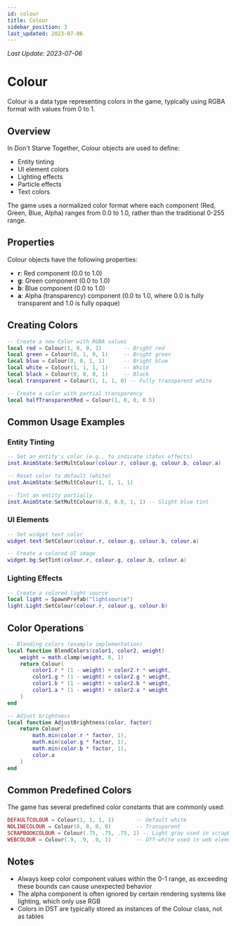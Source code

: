 ```yaml
---
id: colour
title: Colour
sidebar_position: 3
last_updated: 2023-07-06
---
```

*Last Update: 2023-07-06*
# Colour

Colour is a data type representing colors in the game, typically using RGBA format with values from 0 to 1. 

## Overview

In Don't Starve Together, Colour objects are used to define:
- Entity tinting
- UI element colors
- Lighting effects
- Particle effects
- Text colors

The game uses a normalized color format where each component (Red, Green, Blue, Alpha) ranges from 0.0 to 1.0, rather than the traditional 0-255 range.

## Properties

Colour objects have the following properties:

- **r**: Red component (0.0 to 1.0)
- **g**: Green component (0.0 to 1.0)
- **b**: Blue component (0.0 to 1.0)
- **a**: Alpha (transparency) component (0.0 to 1.0, where 0.0 is fully transparent and 1.0 is fully opaque)

## Creating Colors

```lua
-- Create a new Color with RGBA values
local red = Colour(1, 0, 0, 1)       -- Bright red
local green = Colour(0, 1, 0, 1)     -- Bright green
local blue = Colour(0, 0, 1, 1)      -- Bright blue
local white = Colour(1, 1, 1, 1)     -- White
local black = Colour(0, 0, 0, 1)     -- Black
local transparent = Colour(1, 1, 1, 0) -- Fully transparent white

-- Create a color with partial transparency
local halfTransparentRed = Colour(1, 0, 0, 0.5)
```

## Common Usage Examples

### Entity Tinting

```lua
-- Set an entity's color (e.g., to indicate status effects)
inst.AnimState:SetMultColour(colour.r, colour.g, colour.b, colour.a)

-- Reset color to default (white)
inst.AnimState:SetMultColour(1, 1, 1, 1)

-- Tint an entity partially
inst.AnimState:SetMultColour(0.8, 0.8, 1, 1) -- Slight blue tint
```

### UI Elements

```lua
-- Set widget text color
widget.text:SetColour(colour.r, colour.g, colour.b, colour.a)

-- Create a colored UI image
widget.bg:SetTint(colour.r, colour.g, colour.b, colour.a)
```

### Lighting Effects

```lua
-- Create a colored light source
local light = SpawnPrefab("lightsource")
light.Light:SetColour(colour.r, colour.g, colour.b)
```

## Color Operations

```lua
-- Blending colors (example implementation)
local function BlendColors(color1, color2, weight)
    weight = math.clamp(weight, 0, 1)
    return Colour(
        color1.r * (1 - weight) + color2.r * weight,
        color1.g * (1 - weight) + color2.g * weight,
        color1.b * (1 - weight) + color2.b * weight,
        color1.a * (1 - weight) + color2.a * weight
    )
end

-- Adjust brightness
local function AdjustBrightness(color, factor)
    return Colour(
        math.min(color.r * factor, 1),
        math.min(color.g * factor, 1),
        math.min(color.b * factor, 1),
        color.a
    )
end
```

## Common Predefined Colors

The game has several predefined color constants that are commonly used:

```lua
DEFAULTCOLOUR = Colour(1, 1, 1, 1)       -- Default white
NOLINECOLOUR = Colour(0, 0, 0, 0)        -- Transparent
SCRAPBOOKCOLOUR = Colour(.75, .75, .75, 1) -- Light gray used in scrapbook
WEBCOLOUR = Colour(.9, .9, .9, 1)        -- Off-white used in web elements
```

## Notes

- Always keep color component values within the 0-1 range, as exceeding these bounds can cause unexpected behavior
- The alpha component is often ignored by certain rendering systems like lighting, which only use RGB
- Colors in DST are typically stored as instances of the Colour class, not as tables 
